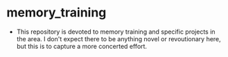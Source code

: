 # memory_training

- This repository is devoted to memory training and specific projects
  in the area.  I don't expect there to be anything novel or
  revoutionary here, but this is to capture a more concerted effort.
  
